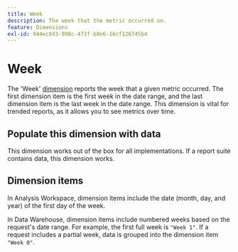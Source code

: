 ```yaml
---
title: Week
description: The week that the metric occurred on.
feature: Dimensions
exl-id: 944ec843-998c-473f-b8e6-16cf126745b4
---
```

# Week

The 'Week' [dimension](overview.md) reports the week that a given metric occurred. The first dimension item is the first week in the date range, and the last dimension item is the last week in the date range. This dimension is vital for trended reports, as it allows you to see metrics over time.

## Populate this dimension with data

This dimension works out of the box for all implementations. If a report suite contains data, this dimension works.

## Dimension items

In Analysis Workspace, dimension items include the date (month, day, and year) of the first day of the week.

In Data Warehouse, dimension items include numbered weeks based on the request's date range. For example, the first full week is `"Week 1"`. If a request includes a partial week, data is grouped into the dimension item `"Week 0"`.
